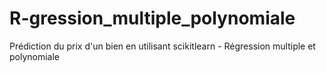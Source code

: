 # R-gression_multiple_polynomiale
Prédiction du prix d'un bien en utilisant scikitlearn - Régression multiple et polynomiale
